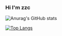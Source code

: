 ### Hi I'm zzc
<!-- [![Anurag's GitHub stats](https://github-readme-stats.vercel.app/api?username=MrZhangZc)](https://github.com/anuraghazra/github-readme-stats) -->

![Anurag's GitHub stats](https://github-readme-stats.vercel.app/api?username=MrZhangZc&hide=contribs,prs&count_private=true&show_icons=true&theme=radical)

[![Top Langs](https://github-readme-stats.vercel.app/api/top-langs/?username=MrZhangZc&layout=compact&theme=radical)](https://github.com/anuraghazra/github-readme-stats)

<!-- [![Top Langs](https://github-readme-stats.vercel.app/api/top-langs/?username=MrZhangZc)](https://github.com/anuraghazra/github-readme-stats&theme=radical) -->

<!-- **MrZhangZc/MrZhangZc** is a ✨ _special_ ✨ repository because its `README.md` (this file) appears on your GitHub profile.

Here are some ideas to get you started:

- 🔭 I’m currently working on ...
- 🌱 I’m currently learning ...
- 👯 I’m looking to collaborate on ...
- 🤔 I’m looking for help with ...
- 💬 Ask me about ...
- 📫 How to reach me: ...
- 😄 Pronouns: ...
- ⚡ Fun fact: ...
 -->
